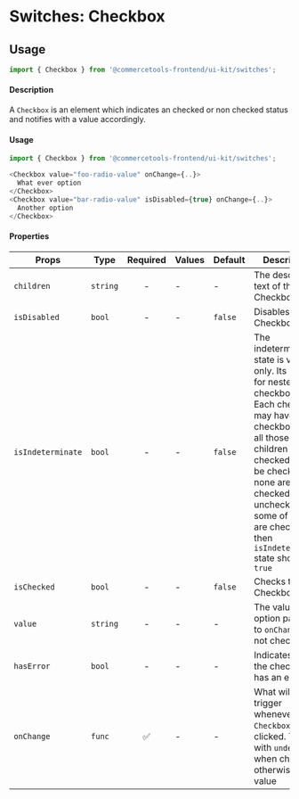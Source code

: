# Switches: Checkbox

## Usage

```js
import { Checkbox } from '@commercetools-frontend/ui-kit/switches';
```

#### Description

A `Checkbox` is an element which indicates an checked or non checked status and
notifies with a value accordingly.

#### Usage

```js
import { Checkbox } from '@commercetools-frontend/ui-kit/switches';

<Checkbox value="foo-radio-value" onChange={..}>
  What ever option
</Checkbox>
<Checkbox value="bar-radio-value" isDisabled={true} onChange={..}>
  Another option
</Checkbox>
```

#### Properties

| Props             | Type     | Required | Values | Default | Description                                                                                                                                                                                                                                                                             |
| ----------------- | -------- | :------: | ------ | ------- | --------------------------------------------------------------------------------------------------------------------------------------------------------------------------------------------------------------------------------------------------------------------------------------- |
| `children`        | `string` |    -     | -      | -       | The descriptive text of the Checkbox                                                                                                                                                                                                                                                    |
| `isDisabled`      | `bool`   |    -     | -      | `false` | Disables the Checkbox                                                                                                                                                                                                                                                                   |
| `isIndeterminate` | `bool`   |    -     | -      | `false` | The indeterminate state is visual only. Its used for nested checkboxes. Each checkbox may have child checkboxes. If all those children are checked, it may be checked. If none are checked, it is unchecked. If some of them are checked, then `isIndeterminate` state should be `true` |
| `isChecked`       | `bool`   |    -     | -      | `false` | Checks the Checkbox                                                                                                                                                                                                                                                                     |
| `value`           | `string` |    -     | -      | -       | The value of the option passed to `onChange` if not checked                                                                                                                                                                                                                             |
| `hasError`        | `bool`   |    -     | -      | -       | Indicates that the checkbox has an error                                                                                                                                                                                                                                                |
| `onChange`        | `func`   |    ✅    | -      | -       | What will trigger whenever an `Checkbox` is clicked. Trigged with `undefined` when checked otherwise the value                                                                                                                                                                          |
